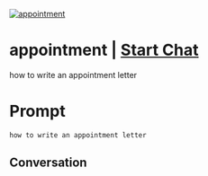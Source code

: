 
[![appointment](https://flow-prompt-covers.s3.us-west-1.amazonaws.com/icon/Minimalist/i17.png)](https://gptcall.net/chat.html?data=%7B%22contact%22%3A%7B%22id%22%3A%22Op4xYmdidb6_4zGn0nrba%22%2C%22flow%22%3Atrue%7D%7D)
# appointment | [Start Chat](https://gptcall.net/chat.html?data=%7B%22contact%22%3A%7B%22id%22%3A%22Op4xYmdidb6_4zGn0nrba%22%2C%22flow%22%3Atrue%7D%7D)
how to write an appointment letter

# Prompt

```
how to write an appointment letter 
```

## Conversation





